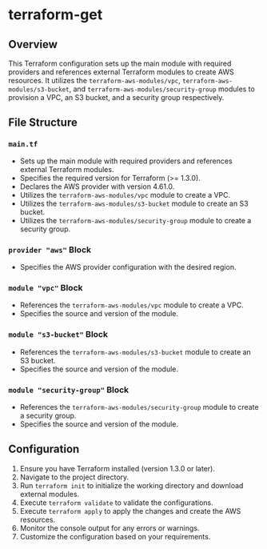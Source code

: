 # terraform-get

## Overview

This Terraform configuration sets up the main module with required providers and references external Terraform modules to create AWS resources. It utilizes the `terraform-aws-modules/vpc`, `terraform-aws-modules/s3-bucket`, and `terraform-aws-modules/security-group` modules to provision a VPC, an S3 bucket, and a security group respectively.

## File Structure

### `main.tf`

- Sets up the main module with required providers and references external Terraform modules.
- Specifies the required version for Terraform (>= 1.3.0).
- Declares the AWS provider with version 4.61.0.
- Utilizes the `terraform-aws-modules/vpc` module to create a VPC.
- Utilizes the `terraform-aws-modules/s3-bucket` module to create an S3 bucket.
- Utilizes the `terraform-aws-modules/security-group` module to create a security group.

### `provider "aws"` Block

- Specifies the AWS provider configuration with the desired region.

### `module "vpc"` Block

- References the `terraform-aws-modules/vpc` module to create a VPC.
- Specifies the source and version of the module.

### `module "s3-bucket"` Block

- References the `terraform-aws-modules/s3-bucket` module to create an S3 bucket.
- Specifies the source and version of the module.

### `module "security-group"` Block

- References the `terraform-aws-modules/security-group` module to create a security group.
- Specifies the source and version of the module.

## Configuration

1. Ensure you have Terraform installed (version 1.3.0 or later).
2. Navigate to the project directory.
3. Run `terraform init` to initialize the working directory and download external modules.
4. Execute `terraform validate` to validate the configurations.
5. Execute `terraform apply` to apply the changes and create the AWS resources.
6. Monitor the console output for any errors or warnings.
7. Customize the configuration based on your requirements.